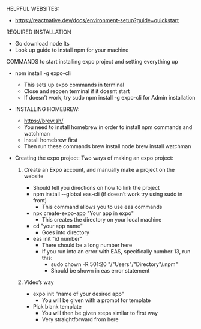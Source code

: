 HELPFUL WEBSITES:

- https://reactnative.dev/docs/environment-setup?guide=quickstart

REQUIRED INSTALLATION

- Go download node lts
- Look up guide to install npm for your machine

COMMANDS to start installing expo project and setting everything up

- npm install -g expo-cli

  - This sets up expo commands in terminal
  - Close and reopen terminal if it doesnt start
  - If doesn’t work, try sudo npm install -g expo-cli for Admin installation

- INSTALLING HOMEBREW:

  - https://brew.sh/
  - You need to install homebrew in order to install npm commands and watchman
  - Install homebrew first
  - Then run these commands
    brew install node
    brew install watchman

- Creating the expo project:
  Two ways of making an expo project:

  1. Create an Expo account, and manually make a project on the website

     - Should tell you directions on how to link the project
     - npm install --global eas-cli (if doesn’t work try using sudo in front)
       - This command allows you to use eas commands
     - npx create-expo-app "Your app in expo"
       - This creates the directory on your local machine
     - cd "your app name"
       - Goes into directory
     - eas init "id number"
       - There should be a long number here
       - If you run into an error with EAS, specifically number 13, run this:
         - sudo chown -R 501:20 "/"Users"/"Directory"/.npm"
         - Should be shown in eas error statement

  2. Video’s way
     - expo init "name of your desired app"
       - You will be given with a prompt for template
     - Pick blank template
       - You will then be given steps similar to first way
       - Very straightforward from here
